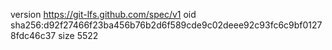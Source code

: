 version https://git-lfs.github.com/spec/v1
oid sha256:d92f27466f23ba456b76b2d6f589cde9c02deee92c93fc6c9bf01278fdc46c37
size 5522
